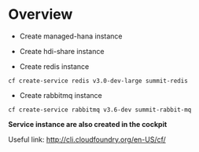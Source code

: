 # Overview
* Create managed-hana instance 
* Create hdi-share instance 

* Create redis instance
```
cf create-service redis v3.0-dev-large summit-redis
```
* Create rabbitmq instance
```
cf create-service rabbitmq v3.6-dev summit-rabbit-mq
```
**Service instance are also created in the cockpit**



Useful link: http://cli.cloudfoundry.org/en-US/cf/

